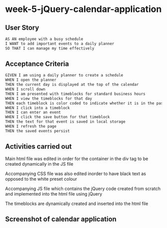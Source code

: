 # week-5-jQuery-calendar-application

## User Story

```md
AS AN employee with a busy schedule
I WANT to add important events to a daily planner
SO THAT I can manage my time effectively
```

## Acceptance Criteria

```md
GIVEN I am using a daily planner to create a schedule
WHEN I open the planner
THEN the current day is displayed at the top of the calendar
WHEN I scroll down
THEN I am presented with timeblocks for standard business hours
WHEN I view the timeblocks for that day
THEN each timeblock is color coded to indicate whether it is in the past, present, or future
WHEN I click into a timeblock
THEN I can enter an event
WHEN I click the save button for that timeblock
THEN the text for that event is saved in local storage
WHEN I refresh the page
THEN the saved events persist
```

## Activities carried out

Main html file was edited in order for the container in the div tag to be created dynamically in the JS file

Accompanying CSS file was also edited inorder to have black text as opposed to the white preset colour

Accompanying JS file which contains the jQuery code created from scratch and implemented into the html file using jQuery

The timeblocks are dynamically created and inserted into the html file

## Screenshot of calendar application

